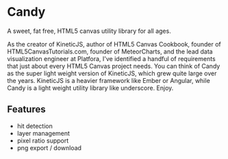 # Candy
A sweet, fat free, HTML5 canvas utility library for all ages.

As the creator of KineticJS, author of HTML5 Canvas Cookbook, founder of HTML5CanvasTutorials.com, founder of MeteorCharts, and the lead data visualization engineer at Platfora, I've identified a handful of requirements that just about every HTML5 Canvas project needs.  You can think of Candy as the super light weight version of KineticJS, which grew quite large over the years.  KineticJS is a heavier framework like Ember or Angular, while Candy is a light weight utility library like underscore.  Enjoy.

## Features
* hit detection
* layer management
* pixel ratio support
* png export / download
